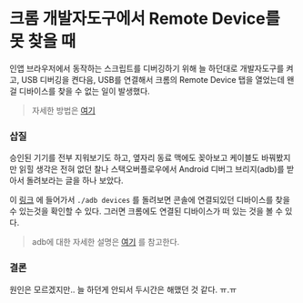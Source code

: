 # 크롬 개발자도구에서 Remote Device를 못 찾을 때

인앱 브라우저에서 동작하는 스크립트를 디버깅하기 위해 늘 하던대로 개발자도구를 켜고, USB 디버깅을 켠다음, USB를 연결해서 크롬의 Remote Device 탭을 열었는데 왠걸 디바이스를 찾을 수 없는 일이 발생했다.
> 자세한 방법은 [여기](https://developers.google.com/web/tools/chrome-devtools/remote-debugging?utm_campaign=2016q3&utm_medium=redirect&utm_source=dcc)

### 삽질
승인된 기기를 전부 지워보기도 하고, 옆자리 동료 맥에도 꽂아보고 케이블도 바꿔봤지만 읽힐 생각은 전혀 없던 찰나 스택오버플로우에서 Android 디버그 브리지(adb)를 받아서 돌려보라는 글을 하나 보았다.

이 [링크](https://developer.android.com/studio/releases/platform-tools) 에 들어가서 `./adb devices` 를 돌려보면 콘솔에 연결되있던 디바이스를 찾을 수 있는것을 확인할 수 있다. 그러면 크롬에도 연결된 디바이스가 떠 있는 것을 볼 수 있다.

> adb에 대한 자세한 설명은 [여기](https://developer.android.com/studio/command-line/adb?gclid=Cj0KCQjwuNbsBRC-ARIsAAzITuedSIz0vnnWTeIax-fiI4dQw6x0HU7ZgZeBB-Po51oSD-LUNVCk7a8aAvV4EALw_wcB) 를 참고한다.

### 결론
원인은 모르겠지만.. 늘 하던게 안되서 두시간은 해맸던 것 같다. ㅠ.ㅠ
